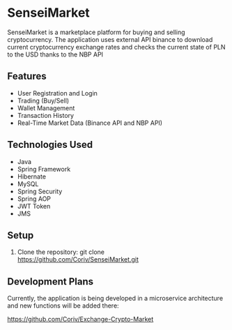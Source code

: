 # SenseiMarket

SenseiMarket is a marketplace platform for buying and selling cryptocurrency.
The application uses external API binance to download current cryptocurrency exchange rates and checks the current state of PLN to the USD thanks to the NBP API

## Features

- User Registration and Login
- Trading (Buy/Sell)
- Wallet Management
- Transaction History
- Real-Time Market Data (Binance API and NBP API)

## Technologies Used

- Java
- Spring Framework
- Hibernate
- MySQL
- Spring Security
- Spring AOP
- JWT Token
- JMS

## Setup

1. Clone the repository:
   git clone https://github.com/Coriv/SenseiMarket.git

## Development Plans

Currently, the application is being developed in a microservice architecture and new functions will be added there:

https://github.com/Coriv/Exchange-Crypto-Market